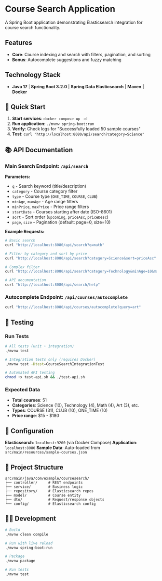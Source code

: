 # Course Search Application

A Spring Boot application demonstrating Elasticsearch integration for course search functionality.

## Features

- **Core**: Course indexing and search with filters, pagination, and sorting
- **Bonus**: Autocomplete suggestions and fuzzy matching

## Technology Stack

- **Java 17** | **Spring Boot 3.2.0** | **Spring Data Elasticsearch** | **Maven** | **Docker**

## 🚀 Quick Start

1. **Start services**: `docker compose up -d`
2. **Run application**: `./mvnw spring-boot:run`
3. **Verify**: Check logs for "Successfully loaded 50 sample courses"
4. **Test**: `curl "http://localhost:8080/api/search?category=Science"`

## 📚 API Documentation

### Main Search Endpoint: `/api/search`

**Parameters:**
- `q` - Search keyword (title/description)
- `category` - Course category filter
- `type` - Course type (`ONE_TIME`, `COURSE`, `CLUB`)
- `minAge`, `maxAge` - Age range filters
- `minPrice`, `maxPrice` - Price range filters
- `startDate` - Courses starting after date (ISO-8601)
- `sort` - Sort order (`upcoming`, `priceAsc`, `priceDesc`)
- `page`, `size` - Pagination (default: page=0, size=10)

**Example Requests:**
```bash
# Basic search
curl "http://localhost:8080/api/search?q=math"

# Filter by category and sort by price
curl "http://localhost:8080/api/search?category=Science&sort=priceAsc"

# Complex filter
curl "http://localhost:8080/api/search?category=Technology&minAge=10&maxAge=18&sort=priceAsc"

# API documentation
curl "http://localhost:8080/api/search/help"
```

### Autocomplete Endpoint: `/api/courses/autocomplete`

```bash
curl "http://localhost:8080/api/courses/autocomplete?query=art"
```

## 🧪 Testing

### Run Tests
```bash
# All tests (unit + integration)
./mvnw test

# Integration tests only (requires Docker)
./mvnw test -Dtest=CourseSearchIntegrationTest

# Automated API testing
chmod +x test-api.sh && ./test-api.sh
```

### Expected Data
- **Total courses**: 51
- **Categories**: Science (10), Technology (4), Math (4), Art (3), etc.
- **Types**: COURSE (31), CLUB (10), ONE_TIME (10)
- **Price range**: $15 - $180

## 🔧 Configuration

**Elasticsearch**: `localhost:9200` (via Docker Compose)
**Application**: `localhost:8080`
**Sample Data**: Auto-loaded from `src/main/resources/sample-courses.json`

## 📁 Project Structure

```
src/main/java/com/example/coursesearch/
├── controller/     # REST endpoints
├── service/        # Business logic
├── repository/     # Elasticsearch repos
├── model/          # Course entity
├── dto/            # Request/response objects
└── config/         # Elasticsearch config
```

## 🏃‍♂️ Development

```bash
# Build
./mvnw clean compile

# Run with live reload
./mvnw spring-boot:run

# Package
./mvnw package

# Run tests
./mvnw test
```
